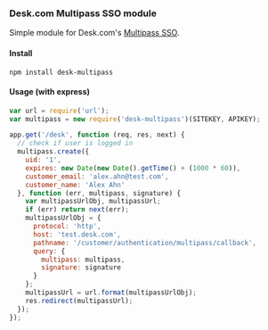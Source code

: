 ### Desk.com Multipass SSO module

Simple module for Desk.com's [Multipass SSO](http://dev.desk.com/guides/sso/).

#### Install

    npm install desk-multipass

#### Usage (with express)

```js
var url = require('url');
var multipass = new require('desk-multipass')(SITEKEY, APIKEY);

app.get('/desk', function (req, res, next) {
  // check if user is logged in
  multipass.create({
    uid: '1',
    expires: new Date(new Date().getTime() + (1000 * 60)),
    customer_email: 'alex.ahn@test.com',
    customer_name: 'Alex Ahn'
  }, function (err, multipass, signature) {
    var multipassUrlObj, multipassUrl;
    if (err) return next(err);
    multipassUrlObj = {
      protocol: 'http',
      host: 'test.desk.com',
      pathname: '/customer/authentication/multipass/callback',
      query: {
        multipass: multipass,
        signature: signature
      }
    };
    multipassUrl = url.format(multipassUrlObj);
    res.redirect(multipassUrl);
  });
});

```
